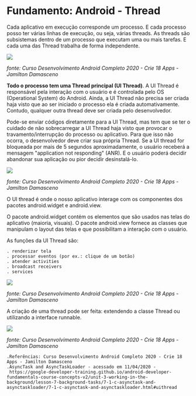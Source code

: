 # Fundamento: Android - Thread

Cada aplicativo em execução corresponde um processo. E cada processo posso ter várias linhas de execução, ou seja, várias threads.
As threads são subsistemas dentro de um processo que executam uma ou mais tarefas. E cada uma das Thread trabalha de forma independente.

<image src="https://github.com/shnonomura/diarioProgramacao/blob/master/imagem/Android/processo_e_thread.jpg">

_fonte: Curso Desenvolvimento Android Completo 2020 - Crie 18 Apps - Jamilton Damasceno_

**Todo o processo tem uma Thread principal (UI Thread)**. A UI Thread é responsável pela interação com o usuário e é controlada pelo OS (Operational System) do Android. Ainda, a UI Thread não precisa ser criada haja visto que ao ser iniciado o processo ela é criada automativamente. Contudo, qualquer outra thread deve ser criada pelo desenvolvedor.

Pode-se enviar códigos diretamente para a UI Thread, mas tem que se ter o cuidado de não sobrecarregar a UI Thread haja visto que provocar o travamento/interrupção do processo ou aplicativo. Para que isso não ocorra, o desenvolvedor deve criar sua própria Thread. Se a UI thread for bloqueada por mais de 5 segundos aproximadamente, o usuário receberá a mensagem  "application not responding" (ANR). E o usuário poderá decidir abandonar sua aplicação ou pior decidir desinstalá-lo.

<image src="https://github.com/shnonomura/diarioProgramacao/blob/master/imagem/Android/UI_Thread.jpg">

_fonte: Curso Desenvolvimento Android Completo 2020 - Crie 18 Apps - Jamilton Damasceno_

O UI thread é onde o nosso aplicativo interage com os componentes dos pacotes android.widget e android.view.

O pacote android.widget contém os elementos que são usados nas telas do aplicativo (maioria, visuais).
O pacote android.view fornece as classes que manipulam o layout das telas e que possibilitam a interação com o usuário.


As funções da UI Thread são:

	. renderizar tela
	. processar eventos (por ex.: clique de um botão)
	. atender activities
	. broadcast receivers
	. services
	
<image src="https://github.com/shnonomura/diarioProgramacao/blob/master/imagem/Android/funcoes_da_UI_Thread.jpg">

_fonte: Curso Desenvolvimento Android Completo 2020 - Crie 18 Apps - Jamilton Damasceno_

A criação de uma thread pode ser feita: extendendo a classe Thread ou utilizando a interface runnable.
 
<image src="https://github.com/shnonomura/diarioProgramacao/blob/master/imagem/Android/como_criar_uma_Thread.jpg">

_fonte: Curso Desenvolvimento Android Completo 2020 - Crie 18 Apps - Jamilton Damasceno_

	.Referências: Curso Desenvolvimento Android Completo 2020 - Crie 18 Apps - Jamilton Damasceno
	.AsyncTask and AsyncTaskLoader - acessado em 11/04/2020 - 
	 https://google-developer-training.github.io/android-developer-fundamentals-course-concepts-v2/unit-3-working-in-the-background/lesson-7-background-tasks/7-1-c-asynctask-and-asynctaskloader/7-1-c-asynctask-and-asynctaskloader.html#uithread
